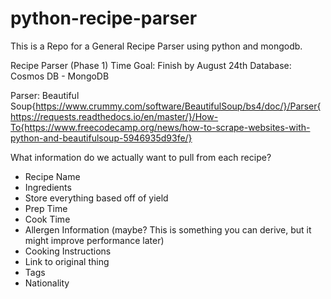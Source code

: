 # python-recipe-parser
This is a Repo for a General Recipe Parser using python and mongodb.

Recipe Parser (Phase 1)
Time Goal: Finish by August 24th
Database: Cosmos DB - MongoDB

Parser: Beautiful Soup{https://www.crummy.com/software/BeautifulSoup/bs4/doc/}/Parser{https://requests.readthedocs.io/en/master/}/How-To{https://www.freecodecamp.org/news/how-to-scrape-websites-with-python-and-beautifulsoup-5946935d93fe/}

What information do we actually want to pull from each recipe?
- Recipe Name
- Ingredients
- Store everything based off of yield
- Prep Time
- Cook Time
- Allergen Information (maybe? This is something you can derive, but it might improve performance later)
- Cooking Instructions
- Link to original thing
- Tags
- Nationality

